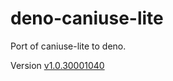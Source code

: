 # deno-caniuse-lite
Port of caniuse-lite to deno.

Version [v1.0.30001040](https://github.com/ben-eb/caniuse-lite/releases/tag/v1.0.30001040)


